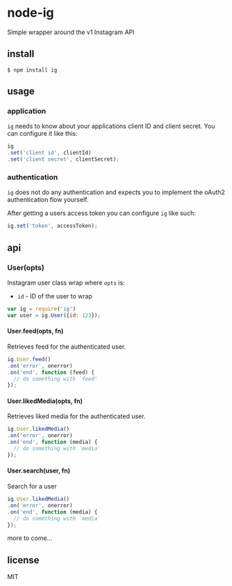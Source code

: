 node-ig
=========

Simple wrapper around the v1 Instagram API

## install

```
$ npm install ig
```

## usage

### application

`ig` needs to know about your applications client ID and client secret.
You can configure it like this:

```js
ig
.set('client id', clientId)
.set('client secret', clientSecret);
```

### authentication

`ig` does not do any authentication and expects you to implement the
oAuth2 authentication flow yourself.

After getting a users access token you can configure `ig` like such:

```js
ig.set('token', accessToken);
```

## api

### User(opts)

Instagram user class wrap where `opts` is:

* `id` - ID of the user to wrap

```js
var ig = require('ig')
var user = ig.User({id: 123});
```

#### User.feed(opts, fn)

Retrieves feed for the authenticated user.

```js
ig.User.feed()
.on('error', onerror)
.on('end', function (feed) {
  // do something with `feed'
});
```

#### User.likedMedia(opts, fn)

Retrieves liked media for the authenticated user.

```js
ig.User.likedMedia()
.on('error', onerror)
.on('end', function (media) {
  // do something with `media'
});
```

#### User.search(user, fn)

Search for a user

```js
ig.User.likedMedia()
.on('error', onerror)
.on('end', function (media) {
  // do something with `media'
});
```

more to come...

## license

MIT
